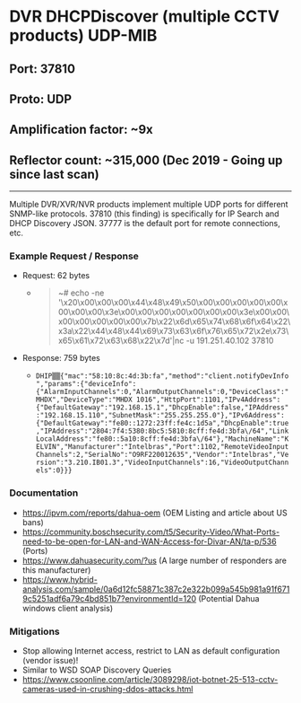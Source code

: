 # DVR DHCPDiscover (multiple CCTV products) UDP-MIB

## Port: 37810

## Proto: UDP

## Amplification factor: ~9x

## Reflector count: ~315,000 (Dec 2019 - Going up since last scan)

---

Multiple DVR/XVR/NVR products implement multiple UDP ports for different SNMP-like protocols.
37810 (this finding) is specifically for IP Search and DHCP Discovery JSON.
37777 is the default port for remote connections, etc.

### Example Request / Response

- Request: 62 bytes

  - > ~# echo -ne '\x20\x00\x00\x00\x44\x48\x49\x50\x00\x00\x00\x00\x00\x00\x00\x00\x3e\x00\x00\x00\x00\x00\x00\x00\x3e\x00\x00\x00\x00\x00\x00\x00\x7b\x22\x6d\x65\x74\x68\x6f\x64\x22\x3a\x22\x44\x48\x44\x69\x73\x63\x6f\x76\x65\x72\x2e\x73\x65\x61\x72\x63\x68\x22\x7d'|nc -u 191.251.40.102 37810

- Response: 759 bytes

  - `DHIP▒▒{"mac":"58:10:8c:4d:3b:fa","method":"client.notifyDevInfo","params":{"deviceInfo":{"AlarmInputChannels":0,"AlarmOutputChannels":0,"DeviceClass":"MHDX","DeviceType":"MHDX 1016","HttpPort":1101,"IPv4Address":{"DefaultGateway":"192.168.15.1","DhcpEnable":false,"IPAddress":"192.168.15.110","SubnetMask":"255.255.255.0"},"IPv6Address":{"DefaultGateway":"fe80::1272:23ff:fe4c:1d5a","DhcpEnable":true,"IPAddress":"2804:7f4:5380:8bc5:5810:8cff:fe4d:3bfa\/64","LinkLocalAddress":"fe80::5a10:8cff:fe4d:3bfa\/64"},"MachineName":"KELVIN","Manufacturer":"Intelbras","Port":1102,"RemoteVideoInputChannels":2,"SerialNo":"O9RF220012635","Vendor":"Intelbras","Version":"3.210.IB01.3","VideoInputChannels":16,"VideoOutputChannels":0}}}`

### Documentation

- <https://ipvm.com/reports/dahua-oem> (OEM Listing and article about US bans)
- <https://community.boschsecurity.com/t5/Security-Video/What-Ports-need-to-be-open-for-LAN-and-WAN-Access-for-Divar-AN/ta-p/536> (Ports)
- <https://www.dahuasecurity.com/?us> (A large number of responders are this manufacturer)
- <https://www.hybrid-analysis.com/sample/0a6d12fc58871c387c2e322b099a545b981a91f6719c5251adf6a79c4bd851b7?environmentId=120> (Potential Dahua windows client analysis)

### Mitigations

- Stop allowing Internet access, restrict to LAN as default configuration (vendor issue)!
- Similar to WSD SOAP Discovery Queries
- <https://www.csoonline.com/article/3089298/iot-botnet-25-513-cctv-cameras-used-in-crushing-ddos-attacks.html>
